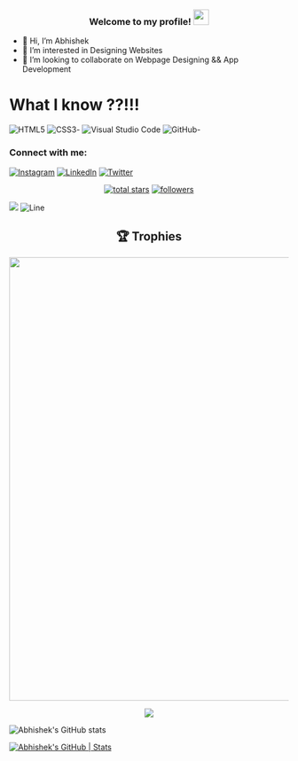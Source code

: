 <h3 align="center">
  Welcome to my profile!
  <img src="https://media.giphy.com/media/hvRJCLFzcasrR4ia7z/giphy.gif" width="28">
</h3>

- 👋 Hi, I’m Abhishek
- 👀 I’m interested in Designing Websites
- 💞️ I’m looking to collaborate on Webpage Designing && App Development

# What I know ??!!!

![HTML5](https://img.shields.io/badge/html5-%23E34F26.svg?style=for-the-badge&logo=html5&logoColor=white)
![CSS3](https://img.shields.io/badge/css3-%231572B6.svg?style=for-the-badge&logo=css3&logoColor=white)-
![Visual Studio Code](https://img.shields.io/badge/Visual%20Studio%20Code-0078d7.svg?style=for-the-badge&logo=visual-studio-code&logoColor=white)
![GitHub](https://img.shields.io/badge/github-%23121011.svg?style=for-the-badge&logo=github&logoColor=white)-

<h3 align="left">Connect with me:</h3>

[![Instagram](https://img.shields.io/badge/Instagram-E4405F?logo=instagram&logoColor=white)](https://www.instagram.com/abhi__shivam)
[![LinkedIn](https://img.shields.io/badge/LinkedIn-0077B5?logo=linkedin&logoColor=white)](https://www.linkedin.com/in/abhimishra1)
[![Twitter](https://img.shields.io/badge/Twitter-1DA1F2?logo=twitter&logoColor=white)](https://mobile.twitter.com/abhishivam11)

<p align="center"> 
  <a href="https://github.com/abhishivam1?tab=repositories&sort=stargazers">
    <img alt="total stars" title="Total stars on GitHub" src="https://custom-icon-badges.demolab.com/github/stars/abhishivam1?color=55960c&style=for-the-badge&labelColor=488207&logo=star"/></a>
  <a href="https://github.com/abhishivam1?tab=followers">
    <img alt="followers" title="Follow me on Github" src="https://custom-icon-badges.demolab.com/github/followers/abhishivam1?color=236ad3&labelColor=1155ba&style=for-the-badge&logo=person-add&label=Follow&logoColor=white"/></a>
</p>


![](https://komarev.com/ghpvc/?username=abhishivam1)
![Line](https://user-images.githubusercontent.com/85225156/171937799-8fc9e255-9889-4642-9c92-6df85fb86e82.gif)
<h2 align="center">🏆 Trophies</h2>
<p align="center"> <img width=800 src="https://github-profile-trophy.vercel.app/?username=abhishivam1&margin-w=30&theme=onedark&row=1"/>
</p>
<p align="center"> <img src="/assets/morty.gif" /> </p>


![Abhishek's GitHub stats](https://github-readme-stats.vercel.app/api?username=abhishivam1&theme=tokyonight&show_icons=true)

[![Abhishek's GitHub | Stats](https://stats.quine.sh/abhishivam1/github?theme=dark)](https://quine.sh)


